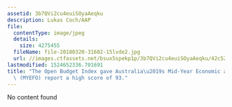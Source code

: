```yaml
---
assetid: 3b7QVi2cu4euiSOyaAeqku
description: Lukas Coch/AAP
file:
  contentType: image/jpeg
  details:
    size: 4275455
  fileName: file-20180320-31602-15lvde2.jpg
  url: //images.ctfassets.net/bsux5spekp1p/3b7QVi2cu4euiSOyaAeqku/42c52ef92e2553c9eaa5919034bd7ae5/file-20180320-31602-15lvde2.jpg
lastmodified: 1524652336.701691
title: "The Open Budget Index gave Australia\u2019s Mid-Year Economic and Fiscal Outlook\
  \ (MYEFO) report a high score of 93."
---
```

No content found